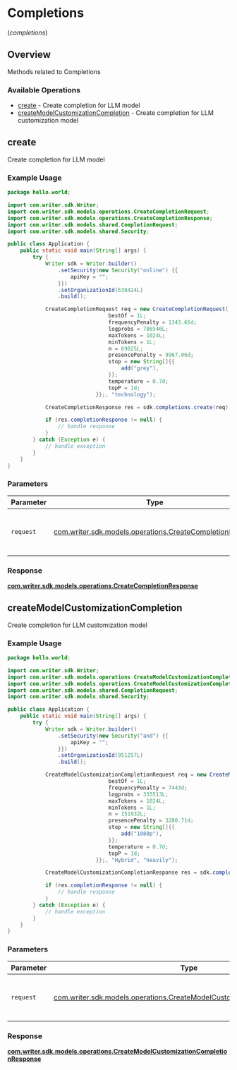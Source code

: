 # Completions
(*completions*)

## Overview

Methods related to Completions

### Available Operations

* [create](#create) - Create completion for LLM model
* [createModelCustomizationCompletion](#createmodelcustomizationcompletion) - Create completion for LLM customization model

## create

Create completion for LLM model

### Example Usage

```java
package hello.world;

import com.writer.sdk.Writer;
import com.writer.sdk.models.operations.CreateCompletionRequest;
import com.writer.sdk.models.operations.CreateCompletionResponse;
import com.writer.sdk.models.shared.CompletionRequest;
import com.writer.sdk.models.shared.Security;

public class Application {
    public static void main(String[] args) {
        try {
            Writer sdk = Writer.builder()
                .setSecurity(new Security("online") {{
                    apiKey = "";
                }})
                .setOrganizationId(638424L)
                .build();

            CreateCompletionRequest req = new CreateCompletionRequest(                new CompletionRequest("Extended") {{
                                bestOf = 1L;
                                frequencyPenalty = 1343.65d;
                                logprobs = 786546L;
                                maxTokens = 1024L;
                                minTokens = 1L;
                                n = 69025L;
                                presencePenalty = 9967.06d;
                                stop = new String[]{{
                                    add("grey"),
                                }};
                                temperature = 0.7d;
                                topP = 1d;
                            }};, "technology");            

            CreateCompletionResponse res = sdk.completions.create(req);

            if (res.completionResponse != null) {
                // handle response
            }
        } catch (Exception e) {
            // handle exception
        }
    }
}
```

### Parameters

| Parameter                                                                                                      | Type                                                                                                           | Required                                                                                                       | Description                                                                                                    |
| -------------------------------------------------------------------------------------------------------------- | -------------------------------------------------------------------------------------------------------------- | -------------------------------------------------------------------------------------------------------------- | -------------------------------------------------------------------------------------------------------------- |
| `request`                                                                                                      | [com.writer.sdk.models.operations.CreateCompletionRequest](../../models/operations/CreateCompletionRequest.md) | :heavy_check_mark:                                                                                             | The request object to use for the request.                                                                     |


### Response

**[com.writer.sdk.models.operations.CreateCompletionResponse](../../models/operations/CreateCompletionResponse.md)**


## createModelCustomizationCompletion

Create completion for LLM customization model

### Example Usage

```java
package hello.world;

import com.writer.sdk.Writer;
import com.writer.sdk.models.operations.CreateModelCustomizationCompletionRequest;
import com.writer.sdk.models.operations.CreateModelCustomizationCompletionResponse;
import com.writer.sdk.models.shared.CompletionRequest;
import com.writer.sdk.models.shared.Security;

public class Application {
    public static void main(String[] args) {
        try {
            Writer sdk = Writer.builder()
                .setSecurity(new Security("and") {{
                    apiKey = "";
                }})
                .setOrganizationId(951257L)
                .build();

            CreateModelCustomizationCompletionRequest req = new CreateModelCustomizationCompletionRequest(                new CompletionRequest("streamline") {{
                                bestOf = 1L;
                                frequencyPenalty = 7443d;
                                logprobs = 335513L;
                                maxTokens = 1024L;
                                minTokens = 1L;
                                n = 151932L;
                                presencePenalty = 3280.71d;
                                stop = new String[]{{
                                    add("1080p"),
                                }};
                                temperature = 0.7d;
                                topP = 1d;
                            }};, "Hybrid", "heavily");            

            CreateModelCustomizationCompletionResponse res = sdk.completions.createModelCustomizationCompletion(req);

            if (res.completionResponse != null) {
                // handle response
            }
        } catch (Exception e) {
            // handle exception
        }
    }
}
```

### Parameters

| Parameter                                                                                                                                          | Type                                                                                                                                               | Required                                                                                                                                           | Description                                                                                                                                        |
| -------------------------------------------------------------------------------------------------------------------------------------------------- | -------------------------------------------------------------------------------------------------------------------------------------------------- | -------------------------------------------------------------------------------------------------------------------------------------------------- | -------------------------------------------------------------------------------------------------------------------------------------------------- |
| `request`                                                                                                                                          | [com.writer.sdk.models.operations.CreateModelCustomizationCompletionRequest](../../models/operations/CreateModelCustomizationCompletionRequest.md) | :heavy_check_mark:                                                                                                                                 | The request object to use for the request.                                                                                                         |


### Response

**[com.writer.sdk.models.operations.CreateModelCustomizationCompletionResponse](../../models/operations/CreateModelCustomizationCompletionResponse.md)**

